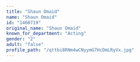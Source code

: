 ```yaml
---
title: "Shaun Omaid"
name: "Shaun Omaid"
id: "1460719"
original_name: "Shaun Omaid"
known_for_department: "Acting"
gender: "2"
adult: "false"
profile_path: "/qttbi8RNm4wCNyymG7HcDmLRyVx.jpg"
---
```

